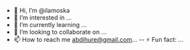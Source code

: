 - 👋 Hi, I’m @ilamoska
- 👀 I’m interested in ...
- 🌱 I’m currently learning ...
- 💞️ I’m looking to collaborate on ...
- 📫 How to reach me abdihure@gmail.com...
-- ⚡ Fun fact: ...

<!---
ilamoska/ilamoska is a ✨ special ✨ repository because its `README.md` (this file) appears on your GitHub profile.
You can click the Preview link to take a look at your changes.
--->
